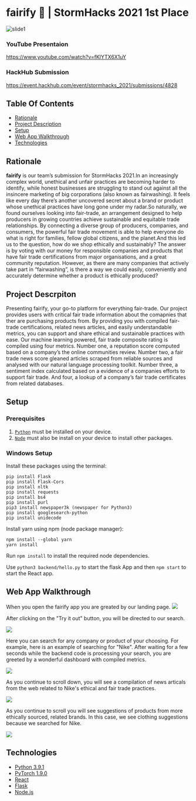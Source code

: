 # **fairify** 🍃 | StormHacks 2021 1st Place 
![slide1](https://i.imgur.com/v5f8DMo.jpg)

### YouTube Presentaion
https://www.youtube.com/watch?v=fKlYTX6X1uY
### HackHub Submission
https://event.hackhub.com/event/stormhacks_2021/submissions/4828


## Table Of Contents

* [Rationale](#rationale)
* [Project Description](#project-description)
* [Setup](#setup)
* [Web App Walkthrough](#web-app-walkthrough)
* [Technologies](#technologies)

## Rationale
**fairify** is our team’s submission for StormHacks 2021.In an increasingly complex world, unethical and unfair practices are becoming harder to identify, while honest businesses are struggling to stand out against all the insincere marketing of big corporations (also known as fairwashing). It feels like every day there’s another uncovered secret about a brand or product whose unethical practices have long gone under my radar.So naturally, we found ourselves looking into fair-trade, an arrangement designed to help producers in growing countries achieve sustainable and equitable trade relationships. By connecting a diverse group of producers, companies, and consumers, the powerful fair trade movement is able to help everyone do what is right for families, fellow global citizens, and the planet.And this led us to the question, how do we shop ethically and sustainably? 
The answer is by voting with our money for responsible companies and products that have fair trade certifications from major organisations, and a great community reputation. However, as there are many companies that actively take part in “fairwashing”, is there a way we could easily, conveniently and accurately determine whether a product is ethically produced?

## Project Descrpiton

Presenting fairify, your go-to platform for everything fair-trade. Our project provides users with critical fair trade information about the comapnies that ther are purchasing products from. By providing you with compiled fair-trade certifications, related news articles, and easily understandable metrics, you can support and share ethical and sustainable practices with ease. Our machine learning powered, fair trade composite rating is compiled using four metrics. Number one, a reputation score computed based on a company’s the online communities review. Number two, a fair trade news score gleaned articles scraped from reliable sources and analysed with our natural language processing toolkit. Number three, a sentiment index calculated based on a evidence of a companies efforts to support fair trade. And four, a lookup of a company’s fair trade certificates from related databases.

## Setup

### Prerequisites 

1) [`Python`](https://www.python.org/) must be installed on your device.
2) [`Node`](https://nodejs.org/en/download/) must also be install on your device to install other packages.

### Windows Setup

Install these packages using the terminal:
```
pip install Flask
pip install Flask-Cors
pip install nltk
pip install requests
pip install bs4
pip install purl
pip3 install newspaper3k (newspaper for Python3)
pip install googlesearch-python
pip install unidecode
```

Install yarn using npm (node package manager):
```
npm install --global yarn 
yarn install
```

Run `npm install` to install the required node dependencies.

Use `python3 backend/hello.py` to start the flask App and then `npm start` to start the React app.

## Web App Walkthrough

When you open the fairify app you are greated by our landing page.
<img src="https://cdn.discordapp.com/attachments/749751927604117527/928834109881589780/unknown.png">

After clicking on the "Try it out" button, you will be directed to our search.

<img src="https://cdn.discordapp.com/attachments/749751927604117527/928834290559635557/unknown.png">

Here you can search for any company or product of your choosing. For example, here is an example of searching for "Nike". After waiting for a few seconds while the backend 
code is processing your search, you are greeted by a wonderful dashboard with compiled metrics.

<img src="https://cdn.discordapp.com/attachments/749751927604117527/928834418913726474/unknown.png">

As you continue to scroll down, you will see a compilation of news articals from the web related to Nike's ethical and fair trade practices.

<img src="https://cdn.discordapp.com/attachments/749751927604117527/928855471580905552/unknown.png">

As you continue to scroll you will see suggestions of products from more ethically sourced, related brands. In this case, we see clothing suggestions because we searched for Nike.

<img src="https://cdn.discordapp.com/attachments/749751927604117527/928834627110592583/unknown.png">

## Technologies

* [Python 3.9.1](https://www.python.org/)
* [PyTorch 1.9.0](https://pytorch.org/)
* [React](https://reactjs.org/)
* [Flask](https://flask.palletsprojects.com/en/2.0.x/)
* [Node.js](https://nodejs.org/)
